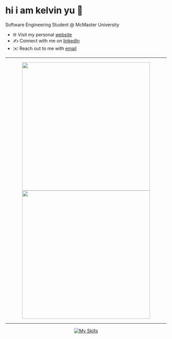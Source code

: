 # hi i am kelvin yu 👋
Software Engineering Student @ McMaster University 
- 🌐 Visit my personal [website](https://kelvinu.ca/)
- ✍️ Connect with me on [linkedIn](https://www.linkedin.com/in/kelvin-u/)
- ✉️ Reach out to me with [email](mailto:yukaiwenn@gmail.com)


---
<p align="center">
  <img src="https://github-readme-stats.vercel.app/api?username=kelvin-u&show_icons=true&theme=dark&hide_border=false" width="400">
  <img src="https://github-readme-streak-stats.herokuapp.com?user=kelvin-u&theme=dark&hide_border=true" width="400">
</p>

---

<p align="center">
  <a href="https://skillicons.dev">
    <img src="https://skillicons.dev/icons?i=react,python,java,js,html,css,tensorflow,figma,aws,azure" alt="My Skills">
  </a>
</p>

